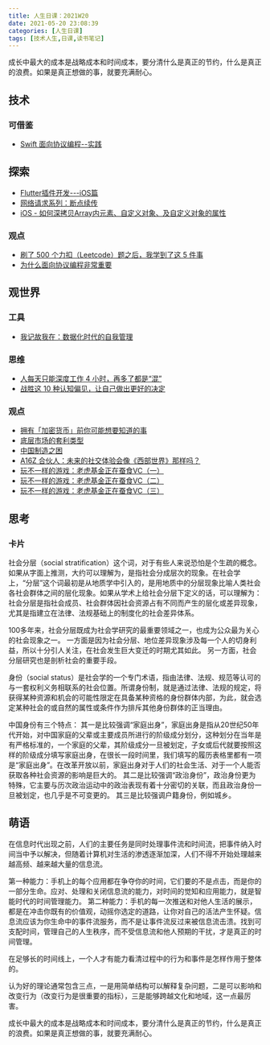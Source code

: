 ```yaml
---
title: 人生日课：2021W20
date: 2021-05-20 23:08:39
categories: [人生日课]
tags: [技术人生,日课,读书笔记]
---
```



成长中最大的成本是战略成本和时间成本，要分清什么是真正的节约，什么是真正的浪费。如果是真正想做的事，就要充满耐心。

<!-- more -->

## 技术

### 可借鉴

- [Swift 面向协议编程--实践](https://juejin.cn/post/6956770985588555789)

## 探索

- [Flutter插件开发---iOS篇](https://juejin.cn/post/6960556761262587918)
- [网络请求系列：断点续传](https://juejin.cn/post/6960845223123648525)
- [iOS - 如何深拷贝Array内元素、自定义对象、及自定义对象的属性](https://juejin.cn/post/6960138151138590734)

### 观点

- [刷了 500 个力扣（Leetcode）题之后，我学到了这 5 件事](https://36kr.com/p/1212436260343689)
- [为什么面向协议编程非常重要](https://juejin.cn/post/6960241831174996004)

## 观世界

### 工具

- [我记故我在：数据化时代的自我管理](https://sspai.com/post/66293)

### 思维

- [人每天只能深度工作 4 小时，再多了都是“混”](https://36kr.com/p/1211637721518212)
- [战胜这 10 种认知偏见，让自己做出更好的决定](https://36kr.com/p/1206900919914374)

### 观点

- [拥有「加密货币」前你可能想要知道的事](https://sspai.com/post/65694)
- [底层市场的套利类型](https://xueqiu.com/3146547267/179365849)
- [中国制造之困](https://xueqiu.com/1529387572/179356072)
- [A16Z 合伙人：未来的社交体验会像《西部世界》那样吗？](https://36kr.com/p/1214567522587272)
- [玩不一样的游戏：老虎基金正在蚕食VC（一）](https://36kr.com/p/1210928625586304)
- [玩不一样的游戏：老虎基金正在蚕食VC（二）](https://36kr.com/p/1211146421080197)
- [玩不一样的游戏：老虎基金正在蚕食VC（三）](https://36kr.com/p/1211146759163782)

## 思考

### 卡片

社会分层（social stratification）这个词，对于有些人来说恐怕是个生疏的概念。如果从字面上推测，大约可以理解为，是指社会分成层次的现象。在社会学上，“分层”这个词最初是从地质学中引入的，是用地质中的分层现象比喻人类社会各社会群体之间的层化现象。如果从学术上给社会分层下定义的话，可以理解为：社会分层是指社会成员、社会群体因社会资源占有不同而产生的层化或差异现象，尤其是指建立在法律、法规基础上的制度化的社会差异体系。

100多年来，社会分层既成为社会学研究的最重要领域之一，也成为公众最为关心的社会现象之一。 一方面是因为社会分层、地位差异现象涉及每一个人的切身利益，所以十分引人关注，在社会发生巨大变迁的时期尤其如此。 另一方面，社会分层研究也是剖析社会的重要手段。

身份（social status）是社会学的一个专门术语，指由法律、法规、规范等认可的与一套权利义务相联系的社会位置。所谓身份制，就是通过法律、法规的规定，将获得某种资源和机会的可能性限定在具备某种资格的身份群体内部，为此，就会选定某种社会的或自然的属性或条件作为排斥其他身份群体的正当理由。

中国身份有三个特点： 其一是比较强调“家庭出身”，家庭出身是指从20世纪50年代开始，对中国家庭的父辈或主要成员所进行的阶级成分划分，这种划分在当年是有严格标准的，一个家庭的父辈，其阶级成分一旦被划定，子女或后代就要按照这样的阶级成分填写家庭出身，在很长一段时间里，我们填写的履历表格里都有一项是“家庭出身”。在改革开放以前，家庭出身对于人们的社会生活、对于一个人能否获取各种社会资源的影响是巨大的。 其二是比较强调“政治身份”，政治身份更为特殊，它主要与历次政治运动中的政治表现有着十分密切的关联，而且政治身份一旦被划定，也几乎是不可变更的。 其三是比较强调户籍身份，例如城乡。

## 萌语

在信息时代出现之前，人们的主要任务是同时处理事件流和时间流，把事件纳入时间当中予以解决，但随着计算机对生活的渗透逐渐加深，人们不得不开始处理越来越高频、越来越大量的信息流。

第一种能力：手机上的每个应用都在争夺你的时间，它们要的不是点击，而是你的一部分生命。应对、处理和关闭信息流的能力，对时间的觉知和应用能力，就是智能时代的时间管理能力。  第二种能力：手机的每一次推送和对他人生活的展示，都是在冲击你既有的价值观，动摇你选定的道路，让你对自己的活法产生怀疑。信息流应该为你生命中的事件流服务，而不是让事件流反过来被信息流击溃。找到可支配时间，管理自己的人生秩序，而不受信息流和他人预期的干扰，才是真正的时间管理。

在足够长的时间线上，一个人才有能力看清过程中的行为和事件是怎样作用于整体的。

认为好的理论通常包含三点，一是用简单结构可以解释复杂问题，二是可以影响和改变行为（改变行为是很重要的指标），三是能够跨越文化和地域，这一点最厉害。

成长中最大的成本是战略成本和时间成本，要分清什么是真正的节约，什么是真正的浪费。如果是真正想做的事，就要充满耐心。
